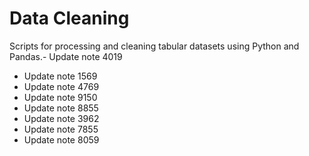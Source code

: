 # Data Cleaning

Scripts for processing and cleaning tabular datasets using Python and Pandas.- Update note 4019
- Update note 1569
- Update note 4769
- Update note 9150
- Update note 8855
- Update note 3962
- Update note 7855
- Update note 8059
